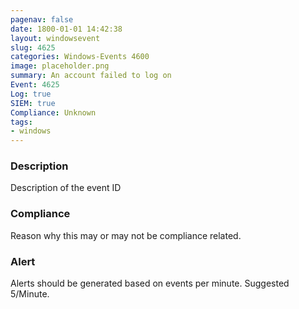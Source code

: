 ```yaml
---
pagenav: false
date: 1800-01-01 14:42:38
layout: windowsevent
slug: 4625
categories: Windows-Events 4600
image: placeholder.png
summary: An account failed to log on
Event: 4625
Log: true
SIEM: true
Compliance: Unknown
tags:
- windows
---
```


### Description

Description of the event ID

### Compliance

Reason why this may or may not be compliance related.

### Alert 

Alerts should be generated based on events per minute. Suggested 5/Minute.